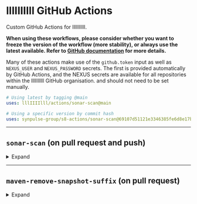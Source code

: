 # lllIIIIlll GitHub Actions

Custom GitHub Actions for lllIIIIlll.

**When using these workflows, please consider whether you want to freeze the version of the workflow (more stability), or always use the latest available. Refer to [GitHub documentation](https://docs.github.com/en/actions/using-workflows/reusing-workflows#calling-a-reusable-workflow) for more details.**

Many of these actions make use of the `github.token` input as well as `NEXUS_USER` and `NEXUS_PASSWORD` secrets. The first is provided automatically by GitHub Actions, and the NEXUS secrets are available for all repositories within the lllIIIIlll GitHub organisation. and should not need to be set manually.

```yaml
# Using latest by tagging @main
uses: lllIIIIlll/actions/sonar-scan@main

# Using a specific version by commit hash
uses: synpulse-group/s8-actions/sonar-scan@69107d51121e3346385fe6d8e17bb2e92bdfe0fe
```

---

## `sonar-scan` (on pull request and push)

<details>
  <summary>Expand</summary>

### What does it do?

This Action enables Sonar scan on a PR. Sonar scans the code smells, code coverage, code duplication and securiy hotspots of the PR.

### Inputs and their defaults

| Name | Description | Mandatory? | Default |
| --- | --- | --- | --- |
| `sonar-token` | Sonar token for authentication | yes | |
| `nexus-user` | Nexus user for authentication | yes | |
| `nexus-password` | Nexus password for authentication | yes | |
| `java-version` | Java SDK version | no | 17 |
| `java-distribution` | Java SDK distribution | no | zulu |

### Things to note

- Before enabling this workflow, please create a project in [SonarCloud](https://sonarcloud.io/projects) and disable the automatic analysis in your sonar project.
- Setting up Sonar correctly in your project is also required before running sonar scan workflow.

### Sample usage

See [example usage](./examples/sonar-scan/sample.yml) for a full workflow example.

</details>

---

## `maven-remove-snapshot-suffix` (on pull request)

<details>
  <summary>Expand</summary>

### What does it do?

This Action automates the removing SNAPSHOT suffix action when creating a release PR.

### Inputs and their defaults

| Name | Description | Mandatory? | Default |
| --- | --- | --- | --- |
| `nexus-user` | Nexus user for authentication | yes | |
| `nexus-password` | Nexus password for authentication | yes | |
| `includes-dependencies` | Dependencies that needed to remove SNAPSHOT suffix | false | "" |
| `java-version` | Java SDK version | no | 17 |
| `java-distribution` | Java SDK distribution | no | zulu |

### Things to note

- Need to have `content:write` permission for this workflow
- The value of `includes-dependencies` need to be in the format `groupId.artifactId`.  By default, this action does not remove the SNAPSHOT suffix for any dependencies

### Sample usage

See [example usage](./examples/maven-remove-snapshot-suffix/sample.yml) for a full workflow example.

</details>
